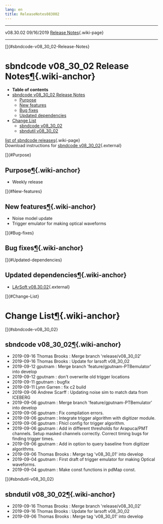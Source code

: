```yaml
---
lang: en
title: ReleaseNotes083002
---
```


  ----------- ------------ -- -- ------------------------------------------------------
  v08.30.02   09/16/2019         [Release Notes](ReleaseNotes083002.html){.wiki-page}
  ----------- ------------ -- -- ------------------------------------------------------

[]{#sbndcode-v08_30_02-Release-Notes}

sbndcode v08\_30\_02 Release Notes[¶](#sbndcode-v08_30_02-Release-Notes){.wiki-anchor}
======================================================================================

-   **Table of contents**
-   [sbndcode v08\_30\_02 Release
    Notes](#sbndcode-v08_30_02-Release-Notes)
    -   [Purpose](#Purpose)
    -   [New features](#New-features)
    -   [Bug fixes](#Bug-fixes)
    -   [Updated dependencies](#Updated-dependencies)
-   [Change List](#Change-List)
    -   [sbndcode v08\_30\_02](#sbndcode-v08_30_02)
    -   [sbndutil v08\_30\_02](#sbndutil-v08_30_02)

[list of sbndcode
releases](List_of_SBND_code_releases.html){.wiki-page}\
Download instructions for [sbndcode
v08\_30\_02](http://scisoft.fnal.gov/scisoft/bundles/sbnd/v08_30_02/sbndcode-v08_30_02.html){.external}

[]{#Purpose}

Purpose[¶](#Purpose){.wiki-anchor}
----------------------------------

-   Weekly release

[]{#New-features}

New features[¶](#New-features){.wiki-anchor}
--------------------------------------------

-   Noise model update
-   Trigger emulator for making optical waveforms

[]{#Bug-fixes}

Bug fixes[¶](#Bug-fixes){.wiki-anchor}
--------------------------------------

[]{#Updated-dependencies}

Updated dependencies[¶](#Updated-dependencies){.wiki-anchor}
------------------------------------------------------------

-   [LArSoft
    v08.30.02](https://cdcvs.fnal.gov/redmine/projects/larsoft/wiki/ReleaseNotes083002){.external}

[]{#Change-List}

Change List[¶](#Change-List){.wiki-anchor}
==========================================

[]{#sbndcode-v08_30_02}

sbndcode v08\_30\_02[¶](#sbndcode-v08_30_02){.wiki-anchor}
----------------------------------------------------------

-   2019-09-16 Thomas Brooks : Merge branch \'release/v08\_30\_02\'
-   2019-09-16 Thomas Brooks : Update for larsoft v08\_30\_02
-   2019-09-12 gputnam : Merge branch \'feature/gputnam-PTBemulator\'
    into develop
-   2019-09-12 gputnam : don\'t overwrite old trigger locations
-   2019-09-11 gputnam : bugfix
-   2019-09-11 Lynn Garren : fix c2 build
-   2019-09-06 Andrew Scarff : Updating noise sim to match data from
    ICEBERG
-   2019-09-06 gputnam : Merge branch \'feature/gputnam-PTBemulator\'
    into develop
-   2019-09-06 gputnam : Fix compilation errors.
-   2019-09-06 gputnam : Integrate trigger algorithm with digitizer
    module.
-   2019-09-06 gputnam : Fhicl config for trigger algorithm.
-   2019-09-06 gputnam : Add in different thresholds for Arapuca/PMT
    channels. Setup masked channels correctly. Correct timing bugs for
    finding trigger times.
-   2019-09-06 gputnam : Add in option to query baseline from digitizer
    algorithms.
-   2019-09-06 Thomas Brooks : Merge tag \'v08\_30\_01\' into develop
-   2019-09-04 gputnam : First draft of trigger emulator for making
    Optical waveforms.
-   2019-09-04 gputnam : Make const functions in pdMap const.

[]{#sbndutil-v08_30_02}

sbndutil v08\_30\_02[¶](#sbndutil-v08_30_02){.wiki-anchor}
----------------------------------------------------------

-   2019-09-16 Thomas Brooks : Merge branch \'release/v08\_30\_02\'
-   2019-09-16 Thomas Brooks : Update for larsoft v08\_30\_02
-   2019-09-06 Thomas Brooks : Merge tag \'v08\_30\_01\' into develop
